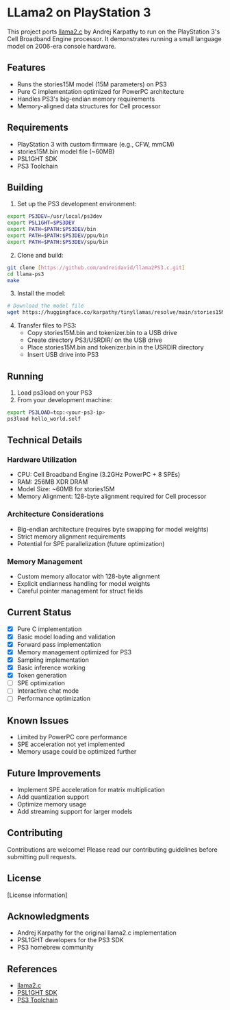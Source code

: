 # LLama2 on PlayStation 3

This project ports [llama2.c](https://github.com/karpathy/llama2.c) by Andrej Karpathy to run on the PlayStation 3's Cell Broadband Engine processor. It demonstrates running a small language model on 2006-era console hardware.

## Features
- Runs the stories15M model (15M parameters) on PS3
- Pure C implementation optimized for PowerPC architecture
- Handles PS3's big-endian memory requirements
- Memory-aligned data structures for Cell processor

## Requirements
- PlayStation 3 with custom firmware (e.g., CFW, mmCM)
- stories15M.bin model file (~60MB)
- PSL1GHT SDK
- PS3 Toolchain

## Building
1. Set up the PS3 development environment:
```bash
export PS3DEV=/usr/local/ps3dev
export PSL1GHT=$PS3DEV
export PATH=$PATH:$PS3DEV/bin
export PATH=$PATH:$PS3DEV/ppu/bin
export PATH=$PATH:$PS3DEV/spu/bin
```

2. Clone and build:
```bash
git clone [https://github.com/andreidavid/llama2PS3.c.git]
cd llama-ps3
make
```

3. Install the model:
```bash
# Download the model file
wget https://huggingface.co/karpathy/tinyllamas/resolve/main/stories15M.bin
```

4. Transfer files to PS3:
   - Copy stories15M.bin and tokenizer.bin to a USB drive
   - Create directory PS3/USRDIR/ on the USB drive
   - Place stories15M.bin and tokenizer.bin in the USRDIR directory
   - Insert USB drive into PS3

## Running
1. Load ps3load on your PS3
2. From your development machine:
```bash
export PS3LOAD=tcp:<your-ps3-ip>
ps3load hello_world.self
```

## Technical Details

### Hardware Utilization
- CPU: Cell Broadband Engine (3.2GHz PowerPC + 8 SPEs)
- RAM: 256MB XDR DRAM
- Model Size: ~60MB for stories15M
- Memory Alignment: 128-byte alignment required for Cell processor

### Architecture Considerations
- Big-endian architecture (requires byte swapping for model weights)
- Strict memory alignment requirements
- Potential for SPE parallelization (future optimization)

### Memory Management
- Custom memory allocator with 128-byte alignment
- Explicit endianness handling for model weights
- Careful pointer management for struct fields

## Current Status
- [x] Pure C implementation
- [x] Basic model loading and validation
- [x] Forward pass implementation
- [x] Memory management optimized for PS3
- [x] Sampling implementation
- [x] Basic inference working
- [x] Token generation
- [ ] SPE optimization
- [ ] Interactive chat mode
- [ ] Performance optimization

## Known Issues
- Limited by PowerPC core performance
- SPE acceleration not yet implemented
- Memory usage could be optimized further

## Future Improvements
- Implement SPE acceleration for matrix multiplication
- Add quantization support
- Optimize memory usage
- Add streaming support for larger models

## Contributing
Contributions are welcome! Please read our contributing guidelines before submitting pull requests.

## License
[License information]

## Acknowledgments
- Andrej Karpathy for the original llama2.c implementation
- PSL1GHT developers for the PS3 SDK
- PS3 homebrew community

## References
- [llama2.c](https://github.com/karpathy/llama2.c)
- [PSL1GHT SDK](https://github.com/ps3dev/PSL1GHT)
- [PS3 Toolchain](https://github.com/ps3dev/ps3toolchain)